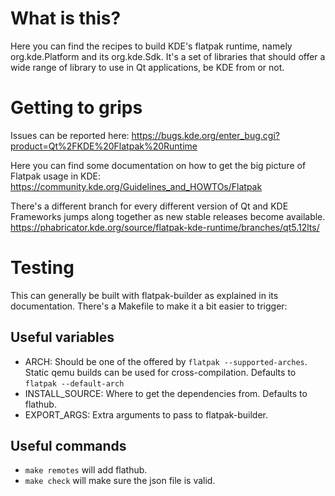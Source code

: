 # What is this?
Here you can find the recipes to build KDE's flatpak runtime, namely org.kde.Platform and its org.kde.Sdk. It's a set of libraries that should offer a wide range of library to use in Qt applications, be KDE from or not.

# Getting to grips
Issues can be reported here:
https://bugs.kde.org/enter_bug.cgi?product=Qt%2FKDE%20Flatpak%20Runtime

Here you can find some documentation on how to get the big picture of Flatpak usage in KDE:
https://community.kde.org/Guidelines_and_HOWTOs/Flatpak

There's a different branch for every different version of Qt and KDE Frameworks jumps along together as new stable releases become available.
https://phabricator.kde.org/source/flatpak-kde-runtime/branches/qt5.12lts/

# Testing
This can generally be built with flatpak-builder as explained in its documentation. There's a Makefile to make it a bit easier to trigger:

## Useful variables
* ARCH: Should be one of the offered by `flatpak --supported-arches`. Static qemu builds can be used for cross-compilation. Defaults to `flatpak --default-arch`
* INSTALL_SOURCE: Where to get the dependencies from. Defaults to flathub.
* EXPORT_ARGS: Extra arguments to pass to flatpak-builder.

## Useful commands
* `make remotes` will add flathub.
* `make check` will make sure the json file is valid.
